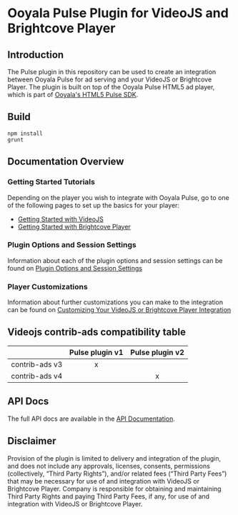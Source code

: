 # Ooyala Pulse Plugin for VideoJS and Brightcove Player

## Introduction
The Pulse plugin in this repository can be used to create an integration between Ooyala Pulse for ad serving and your VideoJS or Brightcove Player. The plugin is built on top of the Ooyala Pulse HTML5 ad player, which is part of [Ooyala's HTML5 Pulse SDK](http://pulse-sdks.ooyala.com/pulse-html5/latest/).

## Build
    npm install
    grunt


## Documentation Overview

### Getting Started Tutorials

Depending on the player you wish to integrate with Ooyala Pulse, go to one of the following pages to set up the basics for your player:
- [Getting Started with VideoJS](docs/videojs-getting-started.md)
- [Getting Started with Brightcove Player](docs/brightcove-getting-started.md)

### Plugin Options and Session Settings

Information about each of the plugin options and session settings can be found on [Plugin Options and Session Settings](docs/options-settings.md)

### Player Customizations

Information about further customizations you can make to the integration can be found on [Customizing Your VideoJS or Brightcove Player Integration](docs/player-customization.md)

## Videojs contrib-ads compatibility table


|                | Pulse plugin v1 | Pulse plugin v2 |
|----------------|:---------------:|:---------------:|
| contrib-ads v3 |        x        |                 |
| contrib-ads v4 |                 |        x        |


## API Docs
The full API docs are available in the [API Documentation](docs/videojs-pulse.md).

## Disclaimer

Provision of the plugin is limited to delivery and integration of the plugin, and does not include any approvals, licenses, consents, permissions (collectively, “Third Party Rights”), and/or related fees (“Third Party Fees”) that may be necessary for use of and integration with VideoJS or Brightcove Player. Company is responsible for obtaining and maintaining Third Party Rights and paying Third Party Fees, if any, for use of and integration with VideoJS or Brightcove Player.

